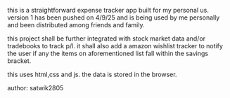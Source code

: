 this is a straightforward expense tracker app built for my personal us.
version 1 has been pushed on 4/9/25 and is being used by me personally and been distributed among friends and family.

this project shall be further integrated with stock market data and/or tradebooks to track p/l.
it shall also add a amazon wishlist tracker to notify the user if any the items on aforementioned list fall within the savings bracket.

this uses html,css and js.
the data is stored in the browser.

author: satwik2805
